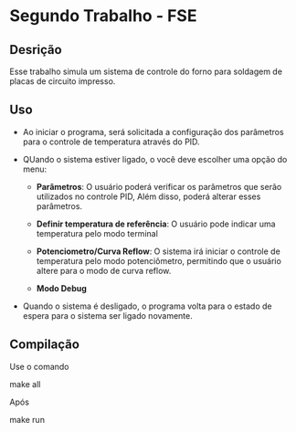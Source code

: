 # Segundo Trabalho - FSE

## Desrição

Esse trabalho simula um sistema de controle do forno para soldagem de placas de circuito impresso.

## Uso

- Ao iniciar o programa, será solicitada a configuração dos parâmetros para o controle de temperatura através do PID.   

- QUando o sistema estiver ligado, o você deve escolher uma opção do menu:
    
    - **Parâmetros**: O usuário poderá verificar os parâmetros que serão utilizados no controle PID, Além disso, poderá alterar esses parâmetros.

    - **Definir temperatura de referência**: O usuário pode indicar uma temperatura pelo modo terminal

    - **Potenciometro/Curva Reflow**: O sistema irá iniciar o controle de temperatura pelo modo potenciômetro, permitindo que o usuário altere para o modo de curva reflow.

    - **Modo Debug**

- Quando o sistema é desligado, o programa volta para o estado de espera para o sistema ser ligado novamente. 

## Compilação

Use o comando 

make all

Após

make run